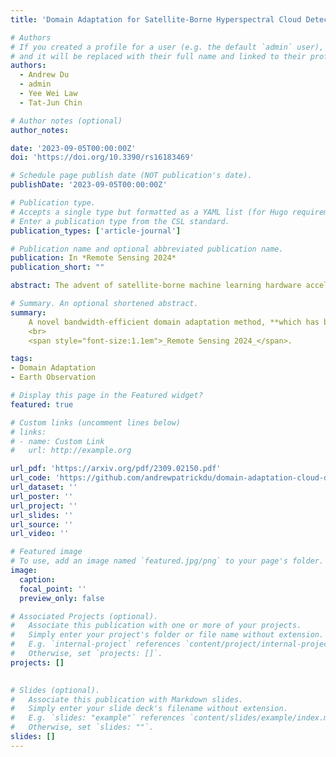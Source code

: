 ```yaml
---
title: 'Domain Adaptation for Satellite-Borne Hyperspectral Cloud Detection'

# Authors
# If you created a profile for a user (e.g. the default `admin` user), write the username (folder name) here
# and it will be replaced with their full name and linked to their profile.
authors:
  - Andrew Du
  - admin
  - Yee Wei Law
  - Tat-Jun Chin

# Author notes (optional)
author_notes:

date: '2023-09-05T00:00:00Z'
doi: 'https://doi.org/10.3390/rs16183469'

# Schedule page publish date (NOT publication's date).
publishDate: '2023-09-05T00:00:00Z'

# Publication type.
# Accepts a single type but formatted as a YAML list (for Hugo requirements).
# Enter a publication type from the CSL standard.
publication_types: ['article-journal']

# Publication name and optional abbreviated publication name.
publication: In *Remote Sensing 2024*
publication_short: ""

abstract: The advent of satellite-borne machine learning hardware accelerators has enabled the on-board processing of payload data using machine learning techniques such as convolutional neural networks (CNN). A notable example is using a CNN to detect the presence of clouds in hyperspectral data captured on Earth observation (EO) missions, whereby only clear sky data is downlinked to conserve bandwidth. However, prior to deployment, new missions that employ new sensors will not have enough representative datasets to train a CNN model, while a model trained solely on data from previous missions will underperform when deployed to process the data on the new missions. This underperformance stems from the domain gap, i.e., differences in the underlying distributions of the data generated by the different sensors in previous and future missions. In this paper, we address the domain gap problem in the context of on-board hyperspectral cloud detection. Our main contributions lie in formulating new domain adaptation tasks that are motivated by a concrete EO mission, developing a novel algorithm for bandwidth-efficient supervised domain adaptation, and demonstrating test-time adaptation algorithms on space deployable neural network accelerators. Our contributions enable minimal data transmission to be invoked (e.g., only 1% of the weights in ResNet50) to achieve domain adaptation, thereby allowing more sophisticated CNN models to be deployed and updated on satellites without being hampered by domain gap and bandwidth limitations.

# Summary. An optional shortened abstract.
summary: 
    A novel bandwidth-efficient domain adaptation method, **which has been implemented in Kanyini**---the first satellite fully designed, built, and owned by South Australia.
    <br>
    <span style="font-size:1.1em">_Remote Sensing 2024_</span>.

tags: 
- Domain Adaptation
- Earth Observation

# Display this page in the Featured widget?
featured: true

# Custom links (uncomment lines below)
# links:
# - name: Custom Link
#   url: http://example.org

url_pdf: 'https://arxiv.org/pdf/2309.02150.pdf'
url_code: 'https://github.com/andrewpatrickdu/domain-adaptation-cloud-detection'
url_dataset: ''
url_poster: ''
url_project: ''
url_slides: ''
url_source: ''
url_video: ''

# Featured image
# To use, add an image named `featured.jpg/png` to your page's folder.
image:
  caption: 
  focal_point: ''
  preview_only: false

# Associated Projects (optional).
#   Associate this publication with one or more of your projects.
#   Simply enter your project's folder or file name without extension.
#   E.g. `internal-project` references `content/project/internal-project/index.md`.
#   Otherwise, set `projects: []`.
projects: []
  

# Slides (optional).
#   Associate this publication with Markdown slides.
#   Simply enter your slide deck's filename without extension.
#   E.g. `slides: "example"` references `content/slides/example/index.md`.
#   Otherwise, set `slides: ""`.
slides: []
---
```

